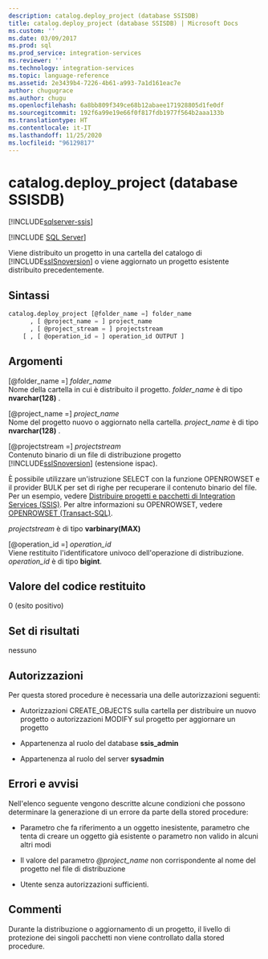 ```yaml
---
description: catalog.deploy_project (database SSISDB)
title: catalog.deploy_project (database SSISDB) | Microsoft Docs
ms.custom: ''
ms.date: 03/09/2017
ms.prod: sql
ms.prod_service: integration-services
ms.reviewer: ''
ms.technology: integration-services
ms.topic: language-reference
ms.assetid: 2e3439b4-7226-4b61-a993-7a1d161eac7e
author: chugugrace
ms.author: chugu
ms.openlocfilehash: 6a8bb809f349ce68b12abaee171928805d1fe0df
ms.sourcegitcommit: 192f6a99e19e66f0f817fdb1977f564b2aaa133b
ms.translationtype: HT
ms.contentlocale: it-IT
ms.lasthandoff: 11/25/2020
ms.locfileid: "96129817"
---
```

# <a name="catalogdeploy_project-ssisdb-database"></a>catalog.deploy_project (database SSISDB)

[!INCLUDE[sqlserver-ssis](../../includes/applies-to-version/sqlserver-ssis.md)]


[!INCLUDE [SQL Server](../../includes/applies-to-version/sqlserver.md)]

  Viene distribuito un progetto in una cartella del catalogo di [!INCLUDE[ssISnoversion](../../includes/ssisnoversion-md.md)] o viene aggiornato un progetto esistente distribuito precedentemente.  
  
## <a name="syntax"></a>Sintassi  
  
```sql  
catalog.deploy_project [@folder_name =] folder_name   
      , [ @project_name = ] project_name   
      , [ @project_stream = ] projectstream   
    [ , [ @operation_id = ] operation_id OUTPUT ]   
```  
  
## <a name="arguments"></a>Argomenti  
 [@folder_name =] *folder_name*  
 Nome della cartella in cui è distribuito il progetto. *folder_name* è di tipo **nvarchar(128)** .  
  
 [@project_name =] *project_name*  
 Nome del progetto nuovo o aggiornato nella cartella. *project_name* è di tipo **nvarchar(128)** .  
  
 [@projectstream =] *projectstream*  
 Contenuto binario di un file di distribuzione progetto [!INCLUDE[ssISnoversion](../../includes/ssisnoversion-md.md)] (estensione ispac).  
  
 È possibile utilizzare un'istruzione SELECT con la funzione OPENROWSET e il provider BULK per set di righe per recuperare il contenuto binario del file. Per un esempio, vedere [Distribuire progetti e pacchetti di Integration Services (SSIS)](../../integration-services/packages/deploy-integration-services-ssis-projects-and-packages.md). Per altre informazioni su OPENROWSET, vedere [OPENROWSET &#40;Transact-SQL&#41;](../../t-sql/functions/openrowset-transact-sql.md).  
  
 *projectstream* è di tipo **varbinary(MAX)**  
  
 [@operation_id =] *operation_id*  
 Viene restituito l'identificatore univoco dell'operazione di distribuzione. *operation_id* è di tipo **bigint**.  
  
## <a name="return-code-value"></a>Valore del codice restituito  
 0 (esito positivo)  
  
## <a name="result-sets"></a>Set di risultati  
 nessuno  
  
## <a name="permissions"></a>Autorizzazioni  
 Per questa stored procedure è necessaria una delle autorizzazioni seguenti:  
  
-   Autorizzazioni CREATE_OBJECTS sulla cartella per distribuire un nuovo progetto o autorizzazioni MODIFY sul progetto per aggiornare un progetto  
  
-   Appartenenza al ruolo del database **ssis_admin**  
  
-   Appartenenza al ruolo del server **sysadmin**  
  
## <a name="errors-and-warnings"></a>Errori e avvisi  
 Nell'elenco seguente vengono descritte alcune condizioni che possono determinare la generazione di un errore da parte della stored procedure:  
  
-   Parametro che fa riferimento a un oggetto inesistente, parametro che tenta di creare un oggetto già esistente o parametro non valido in alcuni altri modi  
  
-   Il valore del parametro *\@project_name* non corrispondente al nome del progetto nel file di distribuzione  
  
-   Utente senza autorizzazioni sufficienti.  
  
## <a name="remarks"></a>Commenti  
 Durante la distribuzione o aggiornamento di un progetto, il livello di protezione dei singoli pacchetti non viene controllato dalla stored procedure.  
  
  
